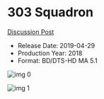 # 303 Squadron

[Discussion Post](https://www.avsforum.com/threads/bass-eq-for-filtered-movies.2995212/post-58070870)

* Release Date: 2019-04-29
* Production Year: 2018
* Format: BD/DTS-HD MA 5.1

![img 0](https://i.imgur.com/0orHkx2.jpg)

![img 1](https://i.imgur.com/5Rjh6gA.jpg)


